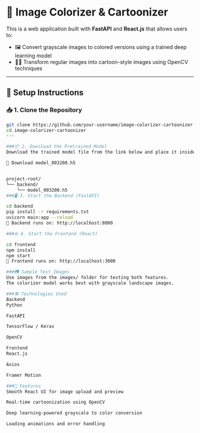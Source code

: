 # 🎨 Image Colorizer & Cartoonizer

This is a web application built with **FastAPI** and **React.js** that allows users to:

- 🖼️ Convert grayscale images to colored versions using a trained deep learning model  
- 🧑‍🎨 Transform regular images into cartoon-style images using OpenCV techniques

---

## 🔧 Setup Instructions

### 📥 1. Clone the Repository

```bash
git clone https://github.com/your-username/image-colorizer-cartoonizer.git
cd image-colorizer-cartoonizer
---

###📦 2. Download the Pretrained Model
Download the trained model file from the link below and place it inside the backend/ directory:

🔗 Download model_003200.h5


project-root/
└── backend/
    └── model_003200.h5
###🖥 3. Start the Backend (FastAPI)

cd backend
pip install -r requirements.txt
uvicorn main:app --reload
📌 Backend runs on: http://localhost:8000

###🌐 4. Start the Frontend (React)

cd frontend
npm install
npm start
📌 Frontend runs on: http://localhost:3000

###📷 Sample Test Images
Use images from the images/ folder for testing both features.
The colorizer model works best with grayscale landscape images.

###🛠️ Technologies Used
Backend
Python

FastAPI

TensorFlow / Keras

OpenCV

Frontend
React.js

Axios

Framer Motion

###🚀 Features
Smooth React UI for image upload and preview

Real-time cartoonization using OpenCV

Deep learning-powered grayscale to color conversion

Loading animations and error handling

